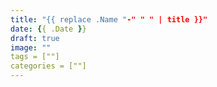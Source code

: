 ```yaml
---
title: "{{ replace .Name "-" " " | title }}"
date: {{ .Date }}
draft: true
image: ""
tags = [""]
categories = [""]
---
```


